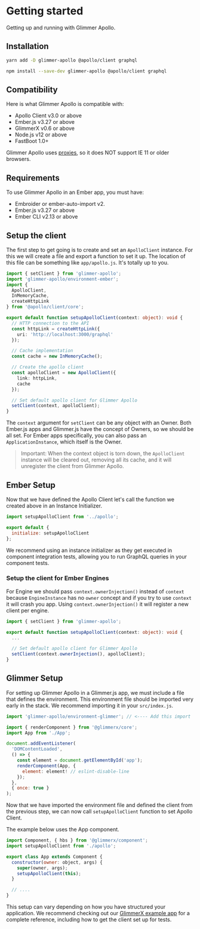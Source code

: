 # Getting started

Getting up and running with Glimmer Apollo.

## Installation

```sh
yarn add -D glimmer-apollo @apollo/client graphql
```

```sh
npm install --save-dev glimmer-apollo @apollo/client graphql
```

## Compatibility

Here is what Glimmer Apollo is compatible with:

- Apollo Client v3.0 or above
- Ember.js v3.27 or above
- GlimmerX v0.6 or above
- Node.js v12 or above
- FastBoot 1.0+

Glimmer Apollo uses [proxies](https://developer.mozilla.org/en-US/docs/Web/JavaScript/Reference/Global_Objects/Proxy), so it does NOT support IE 11 or older browsers.

## Requirements

To use Glimmer Apollo in an Ember app, you must have:

- Embroider or ember-auto-import v2.
- Ember.js v3.27 or above
- Ember CLI v2.13 or above

## Setup the client

The first step to get going is to create and set an `ApolloClient` instance.
For this we will create a file and export a function to set it up. The location
of this file can be something like `app/apollo.js`. It's totally up to you.

```ts:app/apollo.ts
import { setClient } from 'glimmer-apollo';
import 'glimmer-apollo/environment-ember';
import {
  ApolloClient,
  InMemoryCache,
  createHttpLink
} from '@apollo/client/core';

export default function setupApolloClient(context: object): void {
  // HTTP connection to the API
  const httpLink = createHttpLink({
    uri: 'http://localhost:3000/graphql'
  });

  // Cache implementation
  const cache = new InMemoryCache();

  // Create the apollo client
  const apolloClient = new ApolloClient({
    link: httpLink,
    cache
  });

  // Set default apollo client for Glimmer Apollo
  setClient(context, apolloClient);
}
```

The `context` argument for `setClient` can be any object with an Owner. Both
Ember.js apps and Glimmer.js have the concept of Owners, so we should be all set.
For Ember apps specifically, you can also pass an `ApplicationInstance`, which itself
is the Owner. 


> Important: When the context object is torn down, the `ApolloClient` instance
> will be cleared out, removing all its cache, and it will unregister the client
> from Glimmer Apollo.

## Ember Setup

Now that we have defined the Apollo Client let's call the function we created
above in an Instance Initializer.

```ts:app/instance-initializers/apollo.js
import setupApolloClient from '../apollo';

export default {
  initialize: setupApolloClient
};
```

We recommend using an instance initializer as they get executed in component
integration tests, allowing you to run GraphQL queries in your component tests.

### Setup the client for Ember Engines

For Engine we should pass `context.ownerInjection()` instead of `context`
because `EngineInstance` has no `owner` concept and if you try to use `context` it will crash you app. Using `context.ownerInjection()` it will register a new client per engine.

```ts:app/apollo.ts
import { setClient } from 'glimmer-apollo';

export default function setupApolloClient(context: object): void {
  ...

  // Set default apollo client for Glimmer Apollo
  setClient(context.ownerInjection(), apolloClient);
}
```

## Glimmer Setup

For setting up Glimmer Apollo in a Glimmer.js app, we must include a file that
defines the environment. This environment file should be imported very early in
the stack. We recommend importing it in your `src/index.js`.

```js:src/index.js
import 'glimmer-apollo/environment-glimmer'; // <---- Add this import

import { renderComponent } from '@glimmerx/core';
import App from './App';

document.addEventListener(
  'DOMContentLoaded',
  () => {
    const element = document.getElementById('app');
    renderComponent(App, {
      element: element! // eslint-disable-line
    });
  },
  { once: true }
);
```

Now that we have imported the environment file and defined the client from the
previous step, we can now call `setupApolloClient` function to set Apollo Client.

The example below uses the App component.

```ts:src/App.js
import Component, { hbs } from '@glimmerx/component';
import setupApolloClient from './apollo';

export class App extends Component {
  constructor(owner: object, args) {
    super(owner, args);
    setupApolloClient(this);
  }

  // ....
}
```

This setup can vary depending on how you have structured your application.
We recommend checking out our [GlimmerX example app](https://github.com/josemarluedke/glimmer-apollo/tree/main/examples/glimmerx)
for a complete reference, including how to get the client set up for tests.

